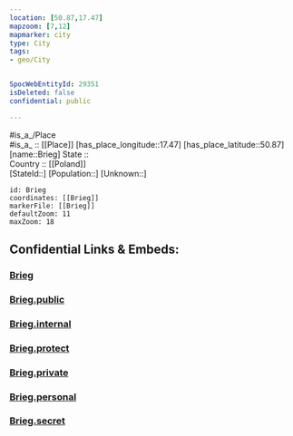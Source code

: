 ```yaml
---
location: [50.87,17.47] 
mapzoom: [7,12] 
mapmarker: city 
type: City
tags:
- geo/City


SpocWebEntityId: 29351
isDeleted: false
confidential: public

---
```

#is_a_/Place  
#is_a_ :: [[Place]] 
[has_place_longitude::17.47] 
[has_place_latitude::50.87] 
[name::Brieg] 
State ::  
Country :: [[Poland]]  
[StateId::] 
[Population::] 
[Unknown::] 


```leaflet
id: Brieg
coordinates: [[Brieg]] 
markerFile: [[Brieg]] 
defaultZoom: 11 
maxZoom: 18
```


## Confidential Links & Embeds: 

### [Brieg](/_Standards/Earth/Continent/Europe/Europe~East/Poland/Provinces~Poland/Opole/City/Brieg.md) 

### [Brieg.public](/_public/Earth/Continent/Europe/Europe~East/Poland/Provinces~Poland/Opole/City/Brieg.public.md) 

### [Brieg.internal](/_internal/Earth/Continent/Europe/Europe~East/Poland/Provinces~Poland/Opole/City/Brieg.internal.md) 

### [Brieg.protect](/_protect/Earth/Continent/Europe/Europe~East/Poland/Provinces~Poland/Opole/City/Brieg.protect.md) 

### [Brieg.private](/_private/Earth/Continent/Europe/Europe~East/Poland/Provinces~Poland/Opole/City/Brieg.private.md) 

### [Brieg.personal](/_personal/Earth/Continent/Europe/Europe~East/Poland/Provinces~Poland/Opole/City/Brieg.personal.md) 

### [Brieg.secret](/_secret/Earth/Continent/Europe/Europe~East/Poland/Provinces~Poland/Opole/City/Brieg.secret.md)

